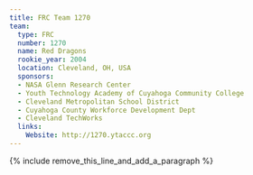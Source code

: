 ```yaml
---
title: FRC Team 1270
team:
  type: FRC
  number: 1270
  name: Red Dragons
  rookie_year: 2004
  location: Cleveland, OH, USA
  sponsors:
  - NASA Glenn Research Center
  - Youth Technology Academy of Cuyahoga Community College
  - Cleveland Metropolitan School District
  - Cuyahoga County Workforce Development Dept
  - Cleveland TechWorks
  links:
    Website: http://1270.ytaccc.org
---
```


{% include remove_this_line_and_add_a_paragraph %}